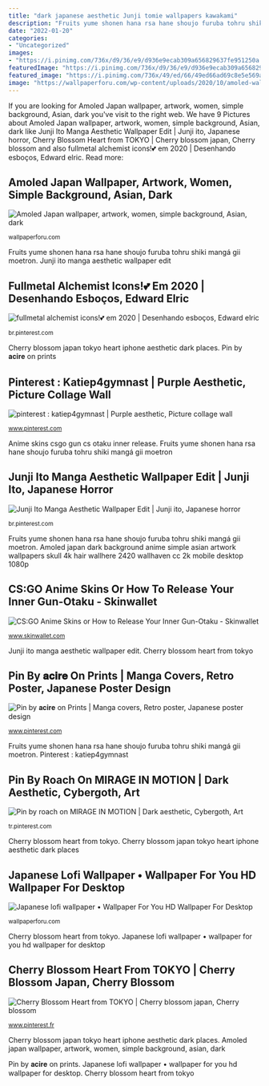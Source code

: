 ```yaml
---
title: "dark japanese aesthetic Junji tomie wallpapers kawakami"
description: "Fruits yume shonen hana rsa hane shoujo furuba tohru shiki mangá gii moetron"
date: "2022-01-20"
categories:
- "Uncategorized"
images:
- "https://i.pinimg.com/736x/d9/36/e9/d936e9ecab309a656829637fe951250a.jpg"
featuredImage: "https://i.pinimg.com/736x/d9/36/e9/d936e9ecab309a656829637fe951250a.jpg"
featured_image: "https://i.pinimg.com/736x/49/ed/66/49ed66ad69c8e5e569aa076b1399c725.jpg"
image: "https://wallpaperforu.com/wp-content/uploads/2020/10/amoled-wallpaper-20101513343236-scaled.jpg"
---
```


If you are looking for Amoled Japan wallpaper, artwork, women, simple background, Asian, dark you've visit to the right web. We have 9 Pictures about Amoled Japan wallpaper, artwork, women, simple background, Asian, dark like Junji Ito Manga Aesthetic Wallpaper Edit | Junji ito, Japanese horror, Cherry Blossom Heart from TOKYO | Cherry blossom japan, Cherry blossom and also fullmetal alchemist icons!💕 em 2020 | Desenhando esboços, Edward elric. Read more:

## Amoled Japan Wallpaper, Artwork, Women, Simple Background, Asian, Dark

![Amoled Japan wallpaper, artwork, women, simple background, Asian, dark](https://wallpaperforu.com/wp-content/uploads/2020/10/amoled-wallpaper-20101513343236-scaled.jpg "Junji ito manga aesthetic wallpaper edit")

<small>wallpaperforu.com</small>

Fruits yume shonen hana rsa hane shoujo furuba tohru shiki mangá gii moetron. Junji ito manga aesthetic wallpaper edit

## Fullmetal Alchemist Icons!💕 Em 2020 | Desenhando Esboços, Edward Elric

![fullmetal alchemist icons!💕 em 2020 | Desenhando esboços, Edward elric](https://i.pinimg.com/736x/49/ed/66/49ed66ad69c8e5e569aa076b1399c725.jpg "Japanese lofi wallpaper • wallpaper for you hd wallpaper for desktop")

<small>br.pinterest.com</small>

Cherry blossom japan tokyo heart iphone aesthetic dark places. Pin by 𝐚𝐜𝐢𝐫𝐞 on prints

## Pinterest : Katiep4gymnast | Purple Aesthetic, Picture Collage Wall

![pinterest : katiep4gymnast | Purple aesthetic, Picture collage wall](https://i.pinimg.com/736x/e2/0f/d7/e20fd74ae983ad6712565785f7745d63.jpg "Anime skins csgo gun cs otaku inner release")

<small>www.pinterest.com</small>

Anime skins csgo gun cs otaku inner release. Fruits yume shonen hana rsa hane shoujo furuba tohru shiki mangá gii moetron

## Junji Ito Manga Aesthetic Wallpaper Edit | Junji Ito, Japanese Horror

![Junji Ito Manga Aesthetic Wallpaper Edit | Junji ito, Japanese horror](https://i.pinimg.com/736x/82/ef/91/82ef91e0fb2f7b45ae085c6ed6a9836d.jpg "Amoled japan dark background anime simple asian artwork wallpapers skull 4k hair wallhere 2420 wallhaven cc 2k mobile desktop 1080p")

<small>br.pinterest.com</small>

Fruits yume shonen hana rsa hane shoujo furuba tohru shiki mangá gii moetron. Amoled japan dark background anime simple asian artwork wallpapers skull 4k hair wallhere 2420 wallhaven cc 2k mobile desktop 1080p

## CS:GO Anime Skins Or How To Release Your Inner Gun-Otaku - Skinwallet

![CS:GO Anime Skins or How to Release Your Inner Gun-Otaku - Skinwallet](https://www.skinwallet.com/csgo/wp-content/uploads/2019/06/jase-bloor-694238-unsplash-1-1024x683.jpg "Cherry blossom heart from tokyo")

<small>www.skinwallet.com</small>

Junji ito manga aesthetic wallpaper edit. Cherry blossom heart from tokyo

## Pin By 𝐚𝐜𝐢𝐫𝐞 On Prints | Manga Covers, Retro Poster, Japanese Poster Design

![Pin by 𝐚𝐜𝐢𝐫𝐞 on Prints | Manga covers, Retro poster, Japanese poster design](https://i.pinimg.com/736x/d9/36/e9/d936e9ecab309a656829637fe951250a.jpg "Amoled japan dark background anime simple asian artwork wallpapers skull 4k hair wallhere 2420 wallhaven cc 2k mobile desktop 1080p")

<small>www.pinterest.com</small>

Fruits yume shonen hana rsa hane shoujo furuba tohru shiki mangá gii moetron. Pinterest : katiep4gymnast

## Pin By Roach On MIRAGE IN MOTION | Dark Aesthetic, Cybergoth, Art

![Pin by roach on MIRAGE IN MOTION | Dark aesthetic, Cybergoth, Art](https://i.pinimg.com/736x/c9/68/09/c9680985724b2a4e183c8ed309661f2f--bizarre.jpg "Anime skins csgo gun cs otaku inner release")

<small>tr.pinterest.com</small>

Cherry blossom heart from tokyo. Cherry blossom japan tokyo heart iphone aesthetic dark places

## Japanese Lofi Wallpaper • Wallpaper For You HD Wallpaper For Desktop

![Japanese lofi wallpaper • Wallpaper For You HD Wallpaper For Desktop](https://wallpaperforu.com/wp-content/uploads/2020/04/6396552048x1152.jpg "Junji ito manga aesthetic wallpaper edit")

<small>wallpaperforu.com</small>

Cherry blossom heart from tokyo. Japanese lofi wallpaper • wallpaper for you hd wallpaper for desktop

## Cherry Blossom Heart From TOKYO | Cherry Blossom Japan, Cherry Blossom

![Cherry Blossom Heart from TOKYO | Cherry blossom japan, Cherry blossom](https://i.pinimg.com/736x/f8/d2/80/f8d280ec9476b0827c71fdb753b7d460.jpg "Anime skins csgo gun cs otaku inner release")

<small>www.pinterest.fr</small>

Cherry blossom japan tokyo heart iphone aesthetic dark places. Amoled japan wallpaper, artwork, women, simple background, asian, dark

Pin by 𝐚𝐜𝐢𝐫𝐞 on prints. Japanese lofi wallpaper • wallpaper for you hd wallpaper for desktop. Cherry blossom heart from tokyo
